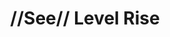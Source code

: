 ---
pid: CH656
title: "//See// Level Rise"
location_transcription: By Waterfront
zipcode: '19104'
outside_phl: 
neighborhood: University City,Belmont,Parkside,Powelton Village
age: '23'
age_range: 20-29
instagram: 
image_file_name: CH_656.jpg
proposal_transcription: Monument depicting where sea level rise will change the water
  front boarder of Philadelphia. It could be a monument of a person waist deep in
  water or a line on the concrete.
topic: Environment
topic_summary: '0'
type: Sculpture Statue
keywords_other: 
credit: Fiora
image_labels: 
twitter: 
facebook: 
permalink: "/monuments/ch656/"
layout: item-page
---
